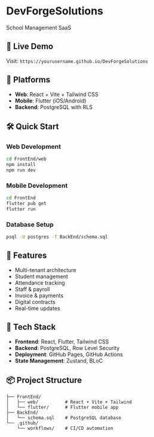 # DevForgeSolutions
School Management SaaS

## 🚀 Live Demo
Visit: `https://yourusername.github.io/DevForgeSolutions`

## 📱 Platforms
- **Web**: React + Vite + Tailwind CSS
- **Mobile**: Flutter (iOS/Android)
- **Backend**: PostgreSQL with RLS

## 🛠️ Quick Start

### Web Development
```bash
cd FrontEnd/web
npm install
npm run dev
```

### Mobile Development
```bash
cd FrontEnd
flutter pub get
flutter run
```

### Database Setup
```bash
psql -U postgres -f BackEnd/schema.sql
```

## 🌟 Features
- Multi-tenant architecture
- Student management
- Attendance tracking
- Staff & payroll
- Invoice & payments
- Digital contracts
- Real-time updates

## 🔧 Tech Stack
- **Frontend**: React, Flutter, Tailwind CSS
- **Backend**: PostgreSQL, Row Level Security
- **Deployment**: GitHub Pages, GitHub Actions
- **State Management**: Zustand, BLoC

## 📦 Project Structure
```
├── FrontEnd/
│   ├── web/          # React + Vite + Tailwind
│   └── flutter/      # Flutter mobile app
├── BackEnd/
│   └── schema.sql    # PostgreSQL database
└── .github/
    └── workflows/    # CI/CD automation
```